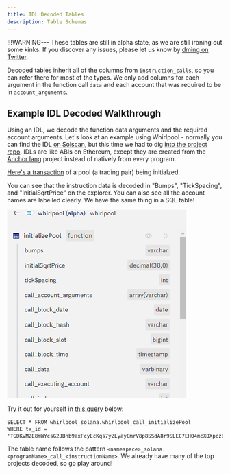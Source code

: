```yaml
---
title: IDL Decoded Tables
description: Table Schemas
---
```


!!!WARNING---
    These tables are still in alpha state, as we are still ironing out some kinks. If you discover any issues, please let us know by [dming on Twitter](https://twitter.com/andrewhong5297).

Decoded tables inherit all of the columns from [`instruction_calls`](../../raw/solana/instruction-calls.md), so you can refer there for most of the types. We only add columns for each argument in the function call `data` and each account that was required to be in `account_arguments`.

## Example IDL Decoded Walkthrough

Using an IDL, we decode the function data arguments and the required account arguments. Let's look at an example using Whirlpool - normally you can find the IDL [on Solscan](https://solscan.io/account/whirLbMiicVdio4qvUfM5KAg6Ct8VwpYzGff3uctyCc#anchorProgramIDL), but this time we had to dig [into the project repo](https://github.com/orca-so/whirlpools/blob/main/sdk/src/artifacts/whirlpool.json). IDLs are like ABIs on Ethereum, except they are created from the [Anchor lang](https://www.anchor-lang.com/) project instead of natively from every program.

[Here's a transaction](https://solscan.io/tx/TGDKvM2E8mWYcsG2JBnb9axFcyEcKqs7yZLyayCmrV8p8SSdA8r9SLEC7EHQ4mcXQXpczEyaCBXvnmEi9yoKVJ9) of a pool (a trading pair) being initialzed.

You can see that the instruction data is decoded in "Bumps", "TickSpacing", and "InitialSqrtPrice" on the explorer. You can also see all the account names are labelled clearly. We have the same thing in a SQL table!

![](../../images/whirl_init.gif)

Try it out for yourself in [this query](https://dune.com/queries/2352049) below:

```
SELECT * FROM whirlpool_solana.whirlpool_call_initializePool
WHERE tx_id = 'TGDKvM2E8mWYcsG2JBnb9axFcyEcKqs7yZLyayCmrV8p8SSdA8r9SLEC7EHQ4mcXQXpczEyaCBXvnmEi9yoKVJ9'
```

The table name follows the pattern `<namespace>_solana.<programName>_call_<instructionName>`. We already have many of the top projects decoded, so go play around!